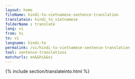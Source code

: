 ```yaml
---
layout: home
fileName: hindi-to-vietnamese-sentence-translation
translatein: hindi_to_vietnamese
folderName : translate
lang: vi
from: hi
to: vi
langname: hindi-to
permalink: /vi/hindi-to-vietnamese-sentence-translation
tool: sentence-translations
matchurls: en&&hi&&vi
---
```

{% include section/translateinto.html %}
